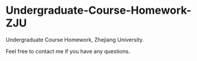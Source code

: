 # Undergraduate-Course-Homework-ZJU
Undergraduate Course Homework, Zhejiang University.

Feel free to contact me if you have any questions.